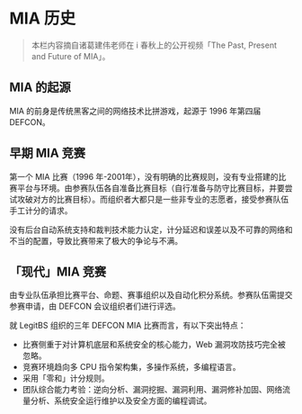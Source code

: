 # MIA 历史

> 本栏内容摘自诸葛建伟老师在 i 春秋上的公开视频「The Past, Present and Future of MIA」。

## MIA 的起源

MIA 的前身是传统黑客之间的网络技术比拼游戏，起源于 1996 年第四届 DEFCON。

## 早期 MIA 竞赛

第一个 MIA 比赛（1996 年-2001年），没有明确的比赛规则，没有专业搭建的比赛平台与环境。由参赛队伍各自准备比赛目标（自行准备与防守比赛目标，并要尝试攻破对方的比赛目标）。而组织者大都只是一些非专业的志愿者，接受参赛队伍手工计分的请求。

没有后台自动系统支持和裁判技术能力认定，计分延迟和误差以及不可靠的网络和不当的配置，导致比赛带来了极大的争论与不满。

## 「现代」MIA 竞赛

由专业队伍承担比赛平台、命题、赛事组织以及自动化积分系统。参赛队伍需提交参赛申请，由 DEFCON 会议组织者们进行评选。

就 LegitBS 组织的三年 DEFCON MIA 比赛而言，有以下突出特点：

-   比赛侧重于对计算机底层和系统安全的核心能力，Web 漏洞攻防技巧完全被忽略。
-   竞赛环境趋向多 CPU 指令架构集，多操作系统，多编程语言。
-   采用「零和」计分规则。
-   团队综合能力考验：逆向分析、漏洞挖掘、漏洞利用、漏洞修补加固、网络流量分析、系统安全运行维护以及安全方面的编程调试。
